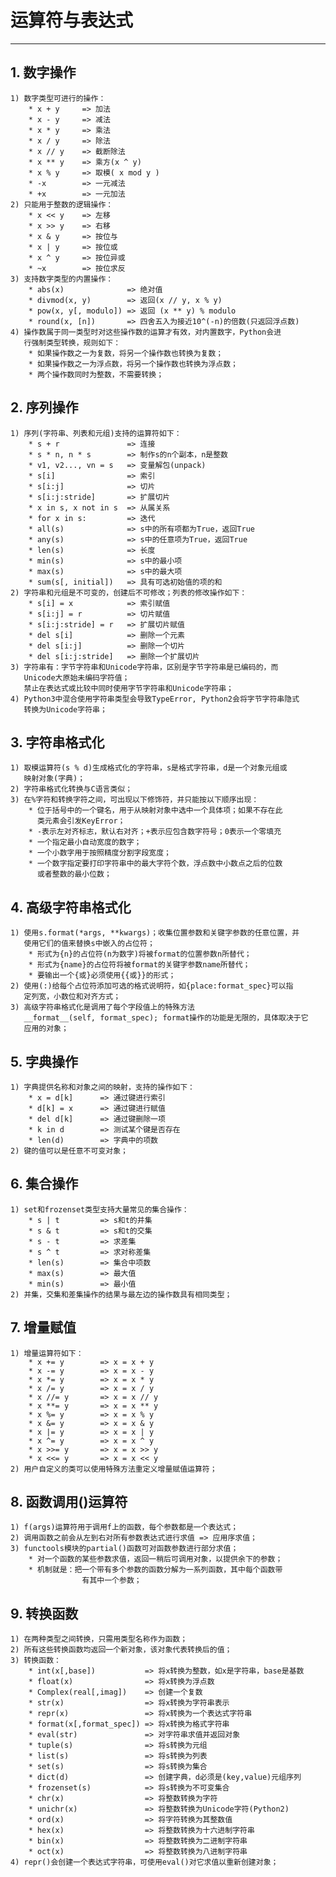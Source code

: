 # **运算符与表达式**
***

## **1. 数字操作**
    1) 数字类型可进行的操作：
        * x + y     => 加法
        * x - y     => 减法
        * x * y     => 乘法
        * x / y     => 除法
        * x // y    => 截断除法
        * x ** y    => 乘方(x ^ y)
        * x % y     => 取模( x mod y )
        * -x        => 一元减法
        * +x        => 一元加法
    2) 只能用于整数的逻辑操作：
        * x << y    => 左移
        * x >> y    => 右移
        * x & y     => 按位与
        * x | y     => 按位或
        * x ^ y     => 按位异或
        * ~x        => 按位求反
    3) 支持数字类型的内置操作：
        * abs(x)              => 绝对值
        * divmod(x, y)        => 返回(x // y, x % y)
        * pow(x, y[, modulo]) => 返回 (x ** y) % modulo
        * round(x, [n])       => 四舍五入为接近10^(-n)的倍数(只返回浮点数)
    4) 操作数属于同一类型时对这些操作数的运算才有效，对内置数字，Python会进
       行强制类型转换，规则如下：
        * 如果操作数之一为复数，将另一个操作数也转换为复数；
        * 如果操作数之一为浮点数，将另一个操作数也转换为浮点数；
        * 两个操作数同时为整数，不需要转换；

## **2. 序列操作**
    1) 序列(字符串、列表和元组)支持的运算符如下：
        * s + r               => 连接
        * s * n, n * s        => 制作s的n个副本，n是整数
        * v1, v2..., vn = s   => 变量解包(unpack)
        * s[i]                => 索引
        * s[i:j]              => 切片
        * s[i:j:stride]       => 扩展切片
        * x in s, x not in s  => 从属关系
        * for x in s:         => 迭代
        * all(s)              => s中的所有项都为True，返回True
        * any(s)              => s中的任意项为True，返回True
        * len(s)              => 长度
        * min(s)              => s中的最小项
        * max(s)              => s中的最大项
        * sum(s[, initial])   => 具有可选初始值的项的和
    2) 字符串和元组是不可变的，创建后不可修改；列表的修改操作如下：
        * s[i] = x            => 索引赋值
        * s[i:j] = r          => 切片赋值
        * s[i:j:stride] = r   => 扩展切片赋值
        * del s[i]            => 删除一个元素
        * del s[i:j]          => 删除一个切片
        * del s[i:j:stride]   => 删除一个扩展切片
    3) 字符串有：字节字符串和Unicode字符串，区别是字节字符串是已编码的，而
       Unicode大原始未编码字符值；
       禁止在表达式或比较中同时使用字节字符串和Unicode字符串；
    4) Python3中混合使用字符串类型会导致TypeError, Python2会将字节字符串隐式
       转换为Unicode字符串；

## **3. 字符串格式化**
    1) 取模运算符(s % d)生成格式化的字符串，s是格式字符串，d是一个对象元组或
       映射对象(字典)；
    2) 字符串格式化转换与C语言类似；
    3) 在%字符和转换字符之间，可出现以下修饰符，并只能按以下顺序出现：
        * 位于括号中的一个键名，用于从映射对象中选中一个具体项；如果不存在此
          类元素会引发KeyError；
        * -表示左对齐标志，默认右对齐；+表示应包含数字符号；0表示一个零填充
        * 一个指定最小自动宽度的数字；
        * 一个小数字用于按照精度分割字段宽度；
        * 一个数字指定要打印字符串中的最大字符个数，浮点数中小数点之后的位数
          或者整数的最小位数；

## **4. 高级字符串格式化**
    1) 使用s.format(*args, **kwargs)；收集位置参数和关键字参数的任意位置，并
       使用它们的值来替换s中嵌入的占位符；
        * 形式为{n}的占位符(n为数字)将被format的位置参数n所替代；
        * 形式为{name}的占位符将被format的关键字参数name所替代；
        * 要输出一个{或}必须使用{{或}}的形式；
    2) 使用(:)给每个占位符添加可选的格式说明符，如{place:format_spec}可以指
       定列宽，小数位和对齐方式；
    3) 高级字符串格式化是调用了每个字段值上的特殊方法
       __format__(self, format_spec); format操作的功能是无限的，具体取决于它
       应用的对象；

## **5. 字典操作**
    1) 字典提供名称和对象之间的映射，支持的操作如下：
        * x = d[k]      => 通过键进行索引
        * d[k] = x      => 通过键进行赋值
        * del d[k]      => 通过键删除一项
        * k in d        => 测试某个键是否存在
        * len(d)        => 字典中的项数
    2) 键的值可以是任意不可变对象；

## **6. 集合操作**
    1) set和frozenset类型支持大量常见的集合操作：
        * s | t         => s和t的并集
        * s & t         => s和t的交集
        * s - t         => 求差集
        * s ^ t         => 求对称差集
        * len(s)        => 集合中项数
        * max(s)        => 最大值
        * min(s)        => 最小值
    2) 并集，交集和差集操作的结果与最左边的操作数具有相同类型；

## **7. 增量赋值**
    1) 增量运算符如下：
        * x += y        => x = x + y
        * x -= y        => x = x - y
        * x *= y        => x = x * y
        * x /= y        => x = x / y
        * x //= y       => x = x // y
        * x **= y       => x = x ** y
        * x %= y        => x = x % y
        * x &= y        => x = x & y
        * x |= y        => x = x | y
        * x ^= y        => x = x ^ y
        * x >>= y       => x = x >> y
        * x <<= y       => x = x << y
    2) 用户自定义的类可以使用特殊方法重定义增量赋值运算符；

## **8. 函数调用()运算符**
    1) f(args)运算符用于调用f上的函数，每个参数都是一个表达式；
    2) 调用函数之前会从左到右对所有参数表达式进行求值 => 应用序求值；
    3) functools模块的partial()函数可对函数参数进行部分求值；
        * 对一个函数的某些参数求值，返回一稍后可调用对象，以提供余下的参数；
        * 机制就是：把一个带有多个参数的函数分解为一系列函数，其中每个函数带
                    有其中一个参数；

## **9. 转换函数**
    1) 在两种类型之间转换，只需用类型名称作为函数；
    2) 所有这些转换函数均返回一个新对象，该对象代表转换后的值；
    3) 转换函数：
        * int(x[,base])           => 将x转换为整数，如x是字符串，base是基数
        * float(x)                => 将x转换为浮点数
        * Complex(real[,imag])    => 创建一个复数
        * str(x)                  => 将x转换为字符串表示
        * repr(x)                 => 将x转换为一个表达式字符串
        * format(x[,format_spec]) => 将x转换为格式字符串
        * eval(str)               => 对字符串求值并返回对象
        * tuple(s)                => 将s转换为元组
        * list(s)                 => 将s转换为列表
        * set(s)                  => 将s转换为集合
        * dict(d)                 => 创建字典，d必须是(key,value)元组序列
        * frozenset(s)            => 将s转换为不可变集合
        * chr(x)                  => 将整数转换为字符
        * unichr(x)               => 将整数转换为Unicode字符(Python2)
        * ord(x)                  => 将字符转换为其整数值
        * hex(x)                  => 将整数转换为十六进制字符串
        * bin(x)                  => 将整数转换为二进制字符串
        * oct(x)                  => 将整数转换为八进制字符串
    4) repr()会创建一个表达式字符串，可使用eval()对它求值以重新创建对象；
